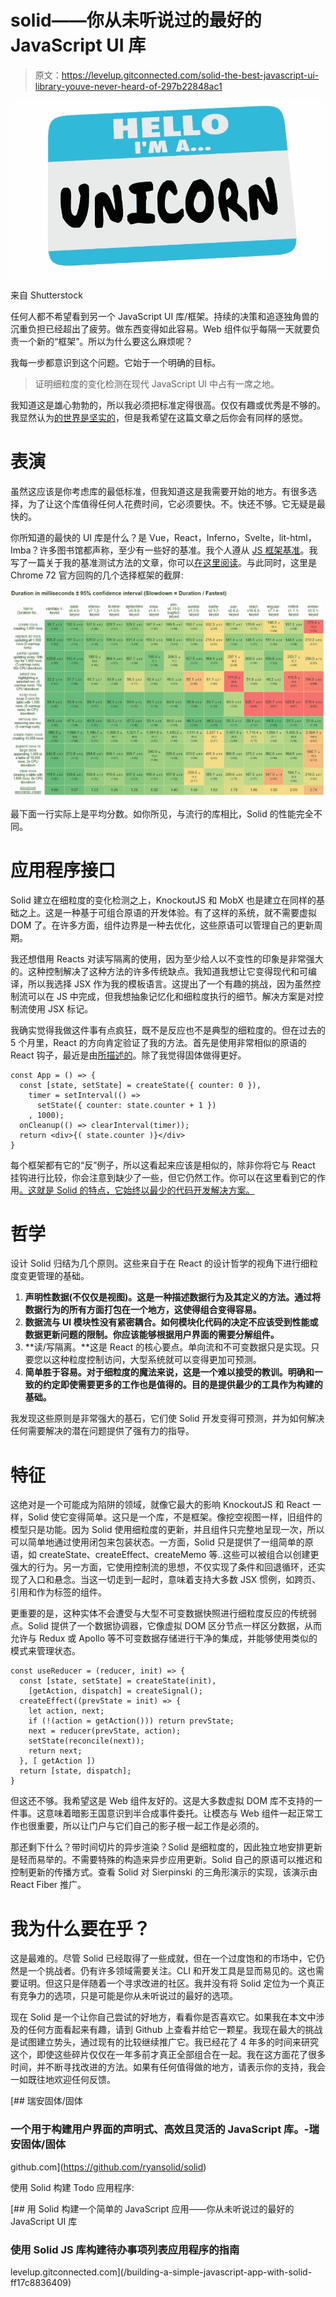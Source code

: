 # solid——你从未听说过的最好的 JavaScript UI 库

> 原文：<https://levelup.gitconnected.com/solid-the-best-javascript-ui-library-youve-never-heard-of-297b22848ac1>

![](img/d023b9e3fbea4d11a0db1c2ac6d63d56.png)

来自 Shutterstock

任何人都不希望看到另一个 JavaScript UI 库/框架。持续的决策和追逐独角兽的沉重负担已经超出了疲劳。做东西变得如此容易。Web 组件似乎每隔一天就要负责一个新的“框架”。所以为什么要这么麻烦呢？

我每一步都意识到这个问题。它始于一个明确的目标。

> 证明细粒度的变化检测在现代 JavaScript UI 中占有一席之地。

我知道这是雄心勃勃的，所以我必须把标准定得很高。仅仅有趣或优秀是不够的。我显然认为[的世界是坚实的](https://github.com/ryansolid/solid)，但是我希望在这篇文章之后你会有同样的感觉。

# 表演

虽然这应该是你考虑库的最低标准，但我知道这是我需要开始的地方。有很多选择，为了让这个库值得任何人花费时间，它必须要快。不。快还不够。它无疑是最快的。

你所知道的最快的 UI 库是什么？是 Vue，React，Inferno，Svelte，lit-html，Imba？许多图书馆都声称，至少有一些好的基准。我个人遵从 [JS 框架基准](https://github.com/krausest/js-framework-benchmark)。我写了一篇关于我的基准测试方法的文章，你可以[在这里阅读](https://medium.com/@ryansolid/b-y-o-f-part-4-rendering-the-dom-753657689647)。与此同时，这里是 Chrome 72 官方回购的几个选择框架的截屏:

![](img/add76bf21565e48b8c9a1a38700f9584.png)

最下面一行实际上是平均分数。如你所见，与流行的库相比，Solid 的性能完全不同。

# 应用程序接口

Solid 建立在细粒度的变化检测之上，KnockoutJS 和 MobX 也是建立在同样的基础之上。这是一种基于可组合原语的开发体验。有了这样的系统，就不需要虚拟 DOM 了。在许多方面，组件边界是一种去优化，这些原语可以管理自己的更新周期。

我还想借用 Reacts 对读写隔离的使用，因为至少给人以不变性的印象是非常强大的。这种控制解决了这种方法的许多传统缺点。我知道我想让它变得现代和可编译，所以我选择 JSX 作为我的模板语言。这提出了一个有趣的挑战，因为虽然控制流可以在 JS 中完成，但我想抽象记忆化和细粒度执行的细节。解决方案是对控制流使用 JSX 标记。

我确实觉得我做这件事有点疯狂，既不是反应也不是典型的细粒度的。但在过去的 5 个月里，React 的方向肯定验证了我的方法。首先是使用非常相似的原语的 React 钩子，最近是由[所描述的](https://medium.com/u/d9b1a61823fa#what-is-react-velcro)。除了我觉得固体做得更好。

```
const App = () => {
  const [state, setState] = createState({ counter: 0 }),
    timer = setInterval(() =>
      setState({ counter: state.counter + 1 })
    , 1000);
  onCleanup(() => clearInterval(timer));
  return <div>{( state.counter )}</div>
}
```

每个框架都有它的“反”例子，所以这看起来应该是相似的，除非你将它与 React 挂钩进行比较，你会注意到缺少了一些，但它仍然工作。你可以在这里看到它的作用[。这就是 Solid 的特点，它始终以最少的代码开发解决方案。](https://codesandbox.io/s/solid-counter-8no2n9k94l)

# 哲学

设计 Solid 归结为几个原则。这些来自于在 React 的设计哲学的视角下进行细粒度变更管理的基础。

1.  **声明性数据(不仅仅是视图)。这是一种描述数据行为及其定义的方法。通过将数据行为的所有方面打包在一个地方，这使得组合变得容易。**
2.  **数据流与 UI 模块性没有紧密耦合。如何模块化代码的决定不应该受到性能或数据更新问题的限制。你应该能够根据用户界面的需要分解组件。**
3.  **读/写隔离。**这是 React 的核心要点。单向流和不可变数据只是实现。只要您以这种粒度控制访问，大型系统就可以变得更加可预测。
4.  **简单胜于容易。对于细粒度的魔法来说，这是一个难以接受的教训。明确和一致的约定即使需要更多的工作也是值得的。目的是提供最少的工具作为构建的基础。**

我发现这些原则是非常强大的基石，它们使 Solid 开发变得可预测，并为如何解决任何需要解决的潜在问题提供了强有力的指导。

# 特征

这绝对是一个可能成为陷阱的领域，就像它最大的影响 KnockoutJS 和 React 一样，Solid 使它变得简单。这只是一个库，不是框架。像挖空视图一样，旧组件的模型只是功能。因为 Solid 使用细粒度的更新，并且组件只完整地呈现一次，所以可以简单地通过使用闭包来包装状态。一方面，Solid 只是提供了一组简单的原语，如 createState、createEffect、createMemo 等..这些可以被组合以创建更强大的行为。另一方面，它使用控制流的思想，不仅实现了条件和回退循环，还实现了入口和悬念。当这一切走到一起时，意味着支持大多数 JSX 惯例，如跨页、引用和作为标签的组件。

更重要的是，这种实体不会遭受与大型不可变数据快照进行细粒度反应的传统弱点。Solid 提供了一个数据协调器，它像虚拟 DOM 区分节点一样区分数据，从而允许与 Redux 或 Apollo 等不可变数据存储进行干净的集成，并能够使用类似的模式来管理状态。

```
const useReducer = (reducer, init) => {
  const [state, setState] = createState(init),
    [getAction, dispatch] = createSignal();
  createEffect((prevState = init) => {
    let action, next;
    if (!(action = getAction())) return prevState;
    next = reducer(prevState, action);
    setState(reconcile(next));
    return next;
  }, [ getAction ])
  return [state, dispatch];
}
```

但这还不够。我希望这是 Web 组件友好的。这是大多数虚拟 DOM 库不支持的一件事。这意味着暗影王国意识到半合成事件委托。让模态与 Web 组件一起正常工作也很重要，所以让门户与它们自己的影子根一起工作是必须的。

那还剩下什么？带时间切片的异步渲染？Solid 是细粒度的，因此独立地安排更新是轻而易举的。不需要特殊的构造来异步应用更新。Solid 自己的原语可以推迟和控制更新的传播方式。查看 Solid 对 Sierpinski 的三角形演示的实现，该演示由 React Fiber 推广。

# 我为什么要在乎？

这是最难的。尽管 Solid 已经取得了一些成就，但在一个过度饱和的市场中，它仍然是一个挑战者。仍有许多领域需要关注。CLI 和开发工具是显而易见的。这也需要证明。但这只是伴随着一个寻求改进的社区。我并没有将 Solid 定位为一个真正有竞争力的选项，只是可能是你从未听说过的最好的选项。

现在 Solid 是一个让你自己尝试的好地方，看看你是否喜欢它。如果我在本文中涉及的任何方面看起来有趣，请到 Github 上查看并给它一颗星。我现在最大的挑战是试图建立势头，通过现有的比较继续推广它。我已经花了 4 年多的时间来研究这个，即使这些碎片仅仅在一年多前才真正全部组合在一起。我在这方面花了很多时间，并不断寻找改进的方法。如果有任何值得做的地方，请表示你的支持，我会一如既往地欢迎任何反馈。

[](https://github.com/ryansolid/solid) [## 瑞安固体/固体

### 一个用于构建用户界面的声明式、高效且灵活的 JavaScript 库。-瑞安固体/固体

github.com](https://github.com/ryansolid/solid) 

使用 Solid 构建 Todo 应用程序:

[](/building-a-simple-javascript-app-with-solid-ff17c8836409) [## 用 Solid 构建一个简单的 JavaScript 应用——你从未听说过的最好的 JavaScript UI 库

### 使用 Solid JS 库构建待办事项列表应用程序的指南

levelup.gitconnected.com](/building-a-simple-javascript-app-with-solid-ff17c8836409)